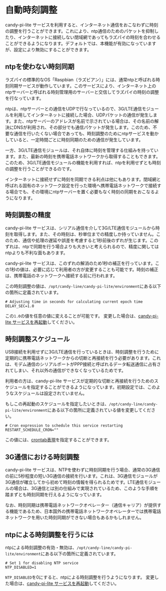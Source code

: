 <!-- toc -->

# 自動時刻調整

candy-pi-lite サービスを利用すると、インターネット通信をおこなわずに時刻の調整を行うことができます。これにより、ntp通信のためのパケットを抑制したり、インターネットに接続しない閉域網であってもラズパイの時刻を合わせることができるようになります。デフォルトでは、本機能が有効になっていますが、設定により無効にすることができます。

## ntpを使わない時刻同期

ラズパイの標準的なOS「Raspbian（ラズビアン）」には、通常ntpと呼ばれる時刻同期サービスが動作しています。このサービスにより、インターネット上のntpサーバーと呼ばれる時刻管理用のサーバーと交信してラズパイの時刻の調整を行なっています。

ntpは、ntpサーバーとの通信をUDPで行なっているので、3G/LTE通信モジュールを利用してインターネットに接続した場合、UDPパケットの通信が発生します。また、ntpサーバーのアドレスが名前で示されている場合は、その名前の解決にDNSが利用され、その部分でも通信パケットが発生します。このため、不要な通信を行いたくない場合であっても、時刻調整のためにntpサービスを動かしていると、一定時間ごとに時刻同期のための通信が発生しています。

一方、3G/LTE通信モジュールは、それ自体に時刻を管理する仕組みを持っています。また、最新の時刻を携帯電話ネットワークから取得することもできます。このため、3G/LTE通信モジュールの機能を利用すれば、ntpを利用せずとも時刻の調整を行うことができるのです。

インターネットに接続せずに時刻を同期できる利点は他にもあります。閉域網と呼ばれる固有のネットワーク設定を行った環境へ携帯電話ネットワークで接続する場合でも、その環境にntpサーバーを置く必要もなく時刻の同期をおこなるようになります。

## 時刻調整の精度

candy-pi-lite サービスは、シリアル通信を介して3G/LTE通信モジュールから時刻を取得します。また、その時刻は、秒単位までの精度しか持っていません。このため、通信や処理の遅延や誤差を考慮すると1秒前後のずれが生じます。このずれは、ntpで同期を行う場合よりも大きいと考えられるので、精度に関してはntpよりも不利な面もあります。

candy-pi-lite サービスは、このずれの解消のため1秒の補正を行っています。この1秒の値は、必要に応じて利用者の方が変更することも可能です。時刻の補正は、携帯電話のネットワークへ接続する前に行われます。

この時刻調整の値は、`/opt/candy-line/candy-pi-lite/environment`にある以下の箇所に定義されています。

```
# Adjusting time in seconds for calculating current epoch time
DELAY_SEC=1.0
```

この`1.0`の値を任意の値に変えることが可能です。
変更した場合は、[candy-pi-lite サービスを再起動](/service/restart.md)してください。

## 時刻調整スケジュール

USB接続を利用せずに3G/LTE通信を行っているときは、時刻調整を行うために定期的に携帯電話ネットワークからの切断と再接続を行う必要があります。これは、モデム通信のシリアルポートがPPP接続と呼ばれるデータ転送通信に占有されてしまい、それ以外の通信ができなくなっているためです。

利用者の方は、candy-pi-lite サービスが定期的な切断と再接続を行うためのスケジュールを指定することができるようになっています。初期設定では、このようなスケジュールは設定されていません。

もしこの再起動のスケジュールを指定したいときは、`/opt/candy-line/candy-pi-lite/environment`にある以下の箇所に定義されている値を変更してください。

```
# Cron expression to schedule this service restarting
RESTART_SCHEDULE_CRON=""
```

この値には、[crontab表現](https://ja.wikipedia.org/wiki/Crontab)を指定することができます。


## 3G通信における時刻調整

candy-pi-lite サービスは、NTPを使わずに時刻同期を行う場合、通常の3G通信の前に5秒程度の短い3G通信の接続を行います。これは、3G通信モジュールが3G通信が確立してから初めて時刻の情報を得られるためです。LTE通信モジュールの場合は、3G通信とは別の仕組みで実現されているため、このような手順を踏まずとも時刻同期を行えるようになっています。

なお、時刻同期は携帯電話ネットワークオペレーター（通信キャリア）が提供する機能であるため、日本国外の携帯電話ネットワークオペレーターでは携帯電話ネットワークを用いた時刻同期ができない場合もあるかもしれません。

## ntpによる時刻調整を行うには

ntpによる時刻調整の有効・無効は、`/opt/candy-line/candy-pi-lite/environment`にある以下の箇所に定義されています。

```
# Set 1 for disabling NTP service
NTP_DISABLED=1
```

`NTP_DISABLED`を0にすると、ntpによる時刻調整を行うようになります。
変更した場合は、[candy-pi-lite サービスを再起動](/service/restart.md)してください。
